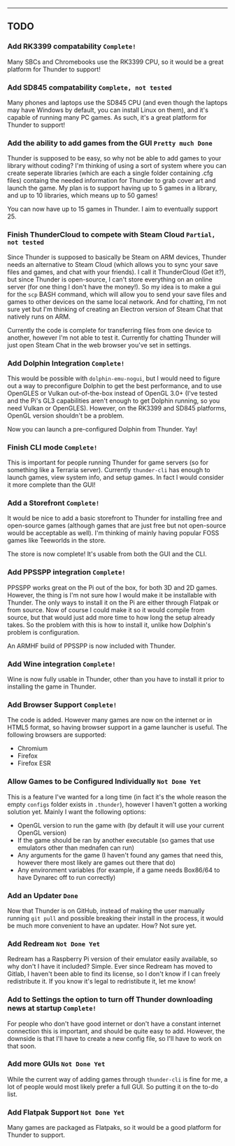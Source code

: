 
----

TODO
----

### Add RK3399 compatability `Complete!`
Many SBCs and Chromebooks use the RK3399 CPU, so it would be a great platform for Thunder to support!
### Add SD845 compatability `Complete, not tested`
Many phones and laptops use the SD845 CPU (and even though the laptops may have Windows by default, you can install Linux on them), and it's capable of running many PC games. As such, it's a great platform for Thunder to support!
### Add the ability to add games from the GUI `Pretty much Done`
Thunder is supposed to be easy, so why not be able to add games to your library without coding? I'm thinking of using a sort of system where you can create seperate libraries (which are each a single folder containing .cfg files) containg the needed information for Thunder to grab cover art and launch the game. My plan is to support having up to 5 games in a library, and up to 10 libraries, which means up to 50 games!

You can now have up to 15 games in Thunder. I aim to eventually support 25.
### Finish ThunderCloud to compete with Steam Cloud `Partial, not tested`
Since Thunder is supposed to basically be Steam on ARM devices, Thunder needs an alternative to Steam Cloud (which allows you to sync your save files and games, and chat with your friends). I call it ThunderCloud (Get it?), but since Thunder is open-source, I can't store everything on an online server (for one thing I don't have the money!). So my idea is to make a gui for the `scp` BASH command, which will allow you to send your save files and games to other devices on the same local network. And for chatting, I'm not sure yet but I'm thinking of creating an Electron version of Steam Chat that natively runs on ARM.

Currently the code is complete for transferring files from one device to another, however I'm not able to test it. Currently for chatting Thunder will just open Steam Chat in the web browser you've set in settings.
### Add Dolphin Integration `Complete!`
This would be possible with `dolphin-emu-nogui`, but I would need to figure out a way to preconfigure Dolphin to get the best performance, and to use OpenGLES or Vulkan out-of-the-box instead of OpenGL 3.0+ (I've tested and the Pi's GL3 capabilities aren't enough to get Dolphin running, so you need Vulkan or OpenGLES). However, on the RK3399 and SD845 platforms, OpenGL version shouldn't be a problem.

Now you can launch a pre-configured Dolphin from Thunder. Yay!
### Finish CLI mode `Complete!`
This is important for people running Thunder for game servers (so for something like a Terraria server). Currently `thunder-cli` has enough to launch games, view system info, and setup games. In fact I would consider it more complete than the GUI!
### Add a Storefront `Complete!`
It would be nice to add a basic storefront to Thunder for installing free and open-source games (although games that are just free but not open-source would be acceptable as well). I'm thinking of mainly having popular FOSS games like Teeworlds in the store.

The store is now complete! It's usable from both the GUI and the CLI.
### Add PPSSPP integration `Complete!`
PPSSPP works great on the Pi out of the box, for both 3D and 2D games. However, the thing is I'm not sure how I would make it be installable with Thunder. The only ways to install it on the Pi are either through Flatpak or from source. Now of course I could make it so it would compile from source, but that would just add more time to how long the setup already takes. So the problem with this is how to install it, unlike how Dolphin's problem is configuration.

An ARMHF build of PPSSPP is now included with Thunder.
### Add Wine integration `Complete!`
Wine is now fully usable in Thunder, other than you have to install it prior to installing the game in Thunder.
### Add Browser Support `Complete!`
The code is added. However many games are now on the internet or in HTML5 format, so having browser support in a game launcher is useful. The following browsers are supported:
- Chromium
- Firefox
- Firefox ESR
### Allow Games to be Configured Individually `Not Done Yet`
This is a feature I've wanted for a long time (in fact it's the whole reason the empty `configs` folder exists in `.thunder`), however I haven't gotten a working solution yet. Mainly I want the following options:
- OpenGL version to run the game with (by default it will use your current OpenGL version)
- If the game should be ran by another executable (so games that use emulators other than mednafen can run)
- Any arguments for the game (I haven't found any games that need this, however there most likely are games out there that do)
- Any environment variables (for example, if a game needs Box86/64 to have Dynarec off to run correctly)
### Add an Updater `Done`
Now that Thunder is on GitHub, instead of making the user manually running `git pull` and possible breaking their install in the process, it would be much more convenient to have an updater. How? Not sure yet.
### Add Redream `Not Done Yet`
Redream has a Raspberry Pi version of their emulator easily available, so why don't I have it included? Simple. Ever since Redream has moved to Gitlab, I haven't been able to find its license, so I don't know if I can freely redistribute it. If you know it's legal to redristibute it, let me know!
### Add to Settings the option to turn off Thunder downloading news at startup `Complete!`
For people who don't have good internet or don't have a constant internet connection this is important, and should be quite easy to add. However, the downside is that I'll have to create a new config file, so I'll have to work on that soon.
### Add more GUIs `Not Done Yet`
While the current way of adding games through `thunder-cli` is fine for me, a lot of people would most likely prefer a full GUI. So putting it on the to-do list.
### Add Flatpak Support `Not Done Yet`
Many games are packaged as Flatpaks, so it would be a good platform for Thunder to support.
